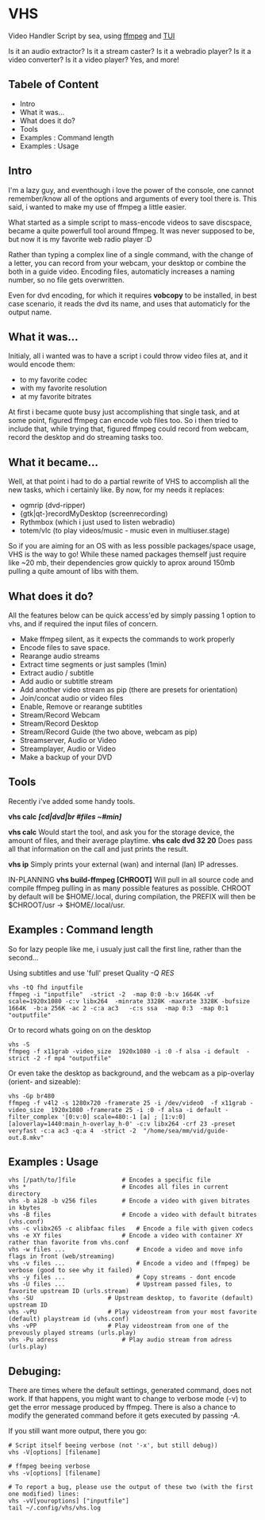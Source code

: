 VHS
===

Video Handler Script by sea, using [ffmpeg](http://ffmpeg.org) and [TUI](https://github.com/sri-arjuna/tui)

Is it an audio extractor?
Is it a stream caster?
Is it a webradio player?
Is it a video converter?
Is it a video player?
Yes, and more!


Tabele of Content
-----------------
* Intro
* What it was...
* What does it do?
* Tools
* Examples : Command length
* Examples : Usage


Intro
-----

I'm a lazy guy, and eventhough i love the power of the console, one cannot remember/know all of the options and arguments of every tool there is.
This said, i wanted to make my use of ffmpeg a little easier.

What started as a simple script to mass-encode videos to save discspace, became a quite powerfull tool around ffmpeg.
It was never supposed to be, but now it is my favorite web radio player :D

Rather than typing a complex line of a single command, with the change of a letter, you can record from your webcam, your desktop or combine the both in a guide video.
Encoding files, automaticly increases a naming number, so no file gets overwritten.

Even for dvd encoding, for which it requires __vobcopy__ to be installed, in best case scenario, it reads the dvd its name, and uses that automaticly for the output name.


What it was...
--------------

Initialy, all i wanted was to have a script i could throw video files at,
and it would encode them:
* to my favorite codec
* with my favorite resolution
* at my favorite bitrates

At first i became quote busy just accomplishing that single task, and at some point, figured ffmpeg can encode vob files too.
So i then tried to include that, while trying that, figured ffmpeg could record from webcam, record the desktop and do streaming tasks too.


What it became...
-----------------
Well, at that point i had to do a partial rewrite of VHS to accomplish all the new tasks, which i certainly like.
By now, for my needs it replaces:
* ogmrip (dvd-ripper)
* {gtk|qt-}recordMyDesktop (screenrecording)
* Rythmbox (which i just used to listen webradio)
* totem/vlc (to play videos/music - music even in multiuser.stage)

So if you are aiming for an OS with as less possible packages/space usage, VHS is the way to go!
While these named packages themself just require like ~20 mb, their dependencies grow quickly to aprox around 150mb pulling a quite amount of libs with them.


What does it do?
----------------
All the features below can be quick access'ed by simply passing 1 option to vhs, and if required the input files of concern.
*	Make ffmpeg silent, as it expects the commands to work properly
*	Encode files to save space.
*	Rearange audio streams
*	Extract time segments or just samples (1min)
*	Extract audio / subtitle
*	Add audio or subtitle stream
*	Add another video stream as pip (there are presets for orientation)
*	Join/concat audio or video files
*	Enable, Remove or rearange subtitles
*	Stream/Record Webcam
*	Stream/Record Desktop
*	Stream/Record Guide (the two above, webcam as pip)
*	Streamserver, Audio or Video
*	Streamplayer, Audio or Video
*	Make a backup of your DVD


Tools
-----
Recently i've added some handy tools.

__vhs calc__ ___[cd|dvd|br #files ~#min]___

__vhs calc__ Would start the tool, and ask you for the storage device, the amount of files, and their average playtime.
__vhs calc dvd 32 20__ Does pass all that information on the call and just prints the result.

__vhs ip__ Simply prints your external (wan) and internal (lan) IP adresses.

IN-PLANNING __vhs build-ffmpeg [CHROOT]__ Will pull in all source code and compile ffmpeg pulling in as many possible features as possible.
CHROOT by default will be $HOME/.local, during compilation, the PREFIX will then be $CHROOT/usr -> $HOME/.local/usr.


Examples : Command length
-------------------------

So for lazy people like me, i usualy just call the first line, rather than the second...

Using subtitles and use 'full' preset Quality *-Q RES*

	vhs -tQ fhd inputfile
	ffmpeg -i "inputfile"  -strict -2  -map 0:0 -b:v 1664K -vf scale=1920x1080 -c:v libx264  -minrate 3328K -maxrate 3328K -bufsize 1664K  -b:a 256K -ac 2 -c:a ac3   -c:s ssa  -map 0:3  -map 0:1  "outputfile"


Or to record whats going on on the desktop

	vhs -S
	ffmpeg -f x11grab -video_size  1920x1080 -i :0 -f alsa -i default  -strict -2 -f mp4 "outputfile"

Or even take the desktop as background, and the webcam as a pip-overlay (orient- and sizeable):

	vhs -Gp br480
	ffmpeg -f v4l2 -s 1280x720 -framerate 25 -i /dev/video0  -f x11grab -video_size  1920x1080 -framerate 25 -i :0 -f alsa -i default -filter_complex '[0:v:0] scale=480:-1 [a] ; [1:v:0][a]overlay=1440:main_h-overlay_h-0' -c:v libx264 -crf 23 -preset veryfast -c:a ac3 -q:a 4  -strict -2  "/home/sea/mm/vid/guide-out.8.mkv"
	

Examples : Usage
----------------

	vhs [/path/to/]file				# Encodes a specific file
	vhs *							# Encodes all files in current directory
	vhs -b a128 -b v256 files		# Encode a video with given bitrates in kbytes
	vhs -B files					# Encode a video with default bitrates (vhs.conf)
	vhs -c vlibx265 -c alibfaac files	# Encode a file with given codecs
	vhs -e XY files					# Encode a video with container XY rather than favorite from vhs.conf
	vhs -w files ...					# Encode a video and move info flags in front (web/streaming)
	vhs -v files ...					# Encode a video and (ffmpeg) be verbose (good to see why it failed)
	vhs -y files ...					# Copy streams - dont encode
	vhs -U files ...					# Upstream passed files, to favorite upstream ID (urls.stream)
	vhs -SU						# Upstream desktop, to favorite (default) upstream ID
	vhs -vPU					# Play videostream from your most favorite (default) playstream id (vhs.conf)
	vhs -vPP					# Play videostream from one of the prevously played streams (urls.play)
	vhs -Pu adress					# Play audio stream from adress (urls.play)

Debuging:
---------

There are times where the default settings, generated command, does not work.
If that happens, you might want to change to verbose mode (-v) to get the error message produced by ffmpeg.
There is also a chance to modify the generated command before it gets executed by passing _-A_.

If you still want more output, there you go:

	# Script itself beeing verbose (not '-x', but still debug))
	vhs -V[options] [filename]
	
	# ffmpeg beeing verbose
	vhs -v[options] [filename]

	# To report a bug, please use the output of these two (with the first one modified) lines:
	vhs -vV[youroptions] ["inputfile"]
	tail ~/.config/vhs/vhs.log
